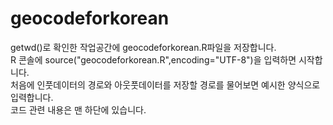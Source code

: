 # geocodeforkorean

getwd()로 확인한 작업공간에 geocodeforkorean.R파일을 저장합니다.<br>
R 콘솔에 source("geocodeforkorean.R",encoding="UTF-8")을 입력하면 시작합니다.<br>
처음에 인풋데이터의 경로와 아웃풋데이터를 저장할 경로를 물어보면 예시한 양식으로 입력합니다.<br>
코드 관련 내용은 맨 하단에 있습니다.<br>

